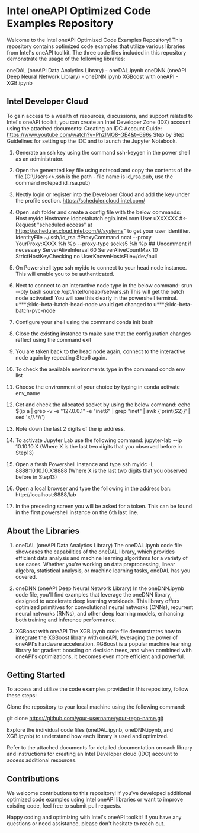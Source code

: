 # Intel oneAPI Optimized Code Examples Repository

Welcome to the Intel oneAPI Optimized Code Examples Repository! This repository contains optimized code examples that utilize various libraries from Intel's oneAPI toolkit. The three code files included in this repository demonstrate the usage of the following libraries:

oneDAL (oneAPI Data Analytics Library) - oneDAL.ipynb
oneDNN (oneAPI Deep Neural Network Library) - oneDNN.ipynb
XGBoost with oneAPI - XGB.ipynb

## Intel Developer Cloud 
To gain access to a wealth of resources, discussions, and support related to Intel's oneAPI toolkit, you can create an Intel Developer Zone (IDZ) account using the attached documents:
Creating an IDC Account Guide: https://www.youtube.com/watch?v=PhzlMQ8-GE4&t=696s
Step by Step Guidelines for setting up the IDC and to launch the Jupyter Notebook.

1.	Generate an ssh key using the command ssh-keygen in the power shell as an administrator. 

2.	Open the generated key file using notepad and copy the contents of the file.(C:\Users\<<username>>\.ssh is the path - file name is id_rsa.pub, use the command notepad id_rsa.pub) 

3.	Nextly login or register into the Developer Cloud and add the key under the profile section. https://scheduler.cloud.intel.com/

4.	Open .ssh folder and create a config file with the below commands:
Host myidc
Hostname idcbetabatch.eglb.intel.com
User uXXXXXX #← Request "scheduled access" at https://scheduler.cloud.intel.com/#/systems" to get your user identifier.
IdentityFile ~/.ssh/id_rsa
#ProxyCommand ncat --proxy YourProxy:XXXX %h %p --proxy-type socks5 %h %p  ## Uncomment if necessary
ServerAliveInterval 60
ServerAliveCountMax 10
StrictHostKeyChecking no 
UserKnownHostsFile=/dev/null

5.	On Powershell type ssh myidc to connect to your head node instance. This will enable you to be authenticated. 

6.	Next to connect to an interactive node type in the below command:
srun --pty bash
source /opt/intel/oneapi/setvars.sh
This will get the batch node activated! You will see this clearly in the powershell terminal. u***@idc-beta-batch-head-node would get changed to u***@idc-beta-batch-pvc-node
7.	Configure your shell using the command conda init bash

8.	Close the existing instance to make sure that the configuration changes reflect using the command exit
9.	You are taken back to the head node again, connect to the interactive node again by repeating Step6 again.

10.	To check the available environments type in the command conda env list

11.	Choose the environment of your choice by typing in conda activate env_name

12.	Get and check the allocated socket by using the below command:
echo $(ip a | grep -v -e "127.0.0.1" -e "inet6" | grep "inet" | awk {'print($2)}' | sed 's/\/.*//')

13.	Note down the last 2 digits of the ip address.

14.	To activate Jupyter Lab use the following command:
jupyter-lab --ip 10.10.10.X  (Where X is the last two digits that you observed before in Step13)

15.	Open a fresh Powershell Instance and type ssh myidc -L 8888:10.10.10.X:8888 (Where X is the last two digits that you observed before in Step13)

16.	Open a local browser and type the following in the address bar: http://localhost:8888/lab

17.	In the preceding screen you will be asked for a token. This can be found in the first powershell instance on the 6th last line.

## About the Libraries

1. oneDAL (oneAPI Data Analytics Library)
The oneDAL.ipynb code file showcases the capabilities of the oneDAL library, which provides efficient data analysis and machine learning algorithms for a variety of use cases. Whether you're working on data preprocessing, linear algebra, statistical analysis, or machine learning tasks, oneDAL has you covered.

2. oneDNN (oneAPI Deep Neural Network Library)
In the oneDNN.ipynb code file, you'll find examples that leverage the oneDNN library, designed to accelerate deep learning workloads. This library offers optimized primitives for convolutional neural networks (CNNs), recurrent neural networks (RNNs), and other deep learning models, enhancing both training and inference performance.

3. XGBoost with oneAPI
The XGB.ipynb code file demonstrates how to integrate the XGBoost library with oneAPI, leveraging the power of oneAPI's hardware acceleration. XGBoost is a popular machine learning library for gradient boosting on decision trees, and when combined with oneAPI's optimizations, it becomes even more efficient and powerful.

## Getting Started

To access and utilize the code examples provided in this repository, follow these steps:

Clone the repository to your local machine using the following command:

git clone https://github.com/your-username/your-repo-name.git

Explore the individual code files (oneDAL.ipynb, oneDNN.ipynb, and XGB.ipynb) to understand how each library is used and optimized.

Refer to the attached documents for detailed documentation on each library and instructions for creating an Intel Developer cloud (IDC) account to access additional resources.

## Contributions
We welcome contributions to this repository! If you've developed additional optimized code examples using Intel oneAPI libraries or want to improve existing code, feel free to submit pull requests.

Happy coding and optimizing with Intel's oneAPI toolkit! If you have any questions or need assistance, please don't hesitate to reach out.
